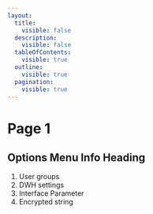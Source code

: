 ```yaml
---
layout:
  title:
    visible: false
  description:
    visible: false
  tableOfContents:
    visible: true
  outline:
    visible: true
  pagination:
    visible: true
---
```


# Page 1

## Options Menu Info Heading

1. User groups
2. &#x20;DWH settings
3. Interface Parameter&#x20;
4. Encrypted string
